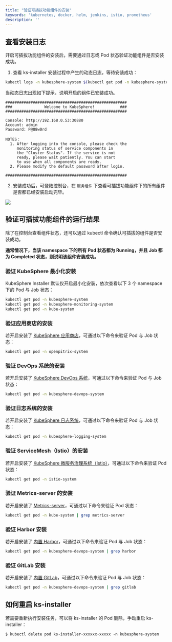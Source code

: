 ```yaml
---
title: "验证可插拔功能组件的安装"
keywords: 'kubernetes, docker, helm, jenkins, istio, prometheus'
description: ''
---
```


## 查看安装日志

开启可插拔功能组件的安装后，需要通过日志或 Pod 状态验证功能组件是否安装成功。

1. 查看 ks-installer 安装过程中产生的动态日志，等待安装成功：

```bash
kubectl logs -n kubesphere-system $(kubectl get pod -n kubesphere-system -l app=ks-install -o jsonpath='{.items[0].metadata.name}') -f
```

当动态日志出现如下提示，说明开启的组件已安装成功。


```
#####################################################
###              Welcome to KubeSphere!           ###
#####################################################

Console: http://192.168.0.53:30880
Account: admin
Password: P@88w0rd

NOTES：
  1. After logging into the console, please check the
     monitoring status of service components in
     the "Cluster Status". If the service is not
     ready, please wait patiently. You can start
     to use when all components are ready.
  2. Please modify the default password after login.

#####################################################
```

2. 安装成功后，可登陆控制台，在 `服务组件` 下查看可插拔功能组件下的所有组件是否都已经安装启动完毕。

![](https://pek3b.qingstor.com/kubesphere-docs/png/20191014190116.png)

## 验证可插拔功能组件的运行结果

除了在控制台查看组件状态，还可以通过 kubectl 命令确认可插拔的组件是否安装成功。

**通常情况下，当该 namespace 下的所有 Pod 状态都为 Running，并且 Job 都为 Completed 状态，则说明该组件安装成功。**

### 验证 KubeSphere 最小化安装

KubeSphere Installer 默认仅开启最小化安装，依次查看以下 3 个 namespace 下的 Pod 与 Job 状态：

```bash
kubectl get pod -n kubesphere-system
kubectl get pod -n kubesphere-monitoring-system
kubectl get pod -n kube-system
```

### 验证应用商店的安装

若开启安装了 [KubeSphere 应用商店](../install-openpitrix)，可通过以下命令来验证 Pod 与 Job 状态：


```bash
kubectl get pod -n openpitrix-system
```

### 验证 DevOps 系统的安装

若开启安装了 [KubeSphere DevOps 系统](../install-devops)，可通过以下命令来验证 Pod 与 Job 状态：


```bash
kubectl get pod -n kubesphere-devops-system
```

### 验证日志系统的安装

若开启安装了 [KubeSphere 日志系统](../install-logging)，可通过以下命令来验证 Pod 与 Job 状态：


```bash
kubectl get pod -n kubesphere-logging-system
```

### 验证 ServiceMesh（Istio）的安装

若开启安装了 [KubeSphere 微服务治理系统（Istio）](../install-servicemesh)，可通过以下命令来验证 Pod 状态：


```bash
kubectl get pod -n istio-system
```

### 验证 Metrics-server 的安装

若开启安装了 [Metrics-server](../install-metrics-server)，可通过以下命令来验证 Pod 状态：


```bash
kubectl get pod -n kube-system | grep metrics-server
```

### 验证 Harbor 安装

若开启安装了 [内置 Harbor](../install-harbor)，可通过以下命令来验证 Pod 与 Job 状态：

```bash
kubectl get pod -n kubesphere-devops-system | grep harbor
```

### 验证 GitLab 安装

若开启安装了 [内置 GitLab](../install-gitlab)，可通过以下命令来验证 Pod 与 Job 状态：

```bash
kubectl get pod -n kubesphere-devops-system | grep gitlab
```

## 如何重启 ks-installer

若需要重新执行安装任务，可以将 ks-installer 的 Pod 删除，手动重启 ks-installer：

```
$ kubectl delete pod ks-installer-xxxxxx-xxxxx -n kubesphere-system
```
